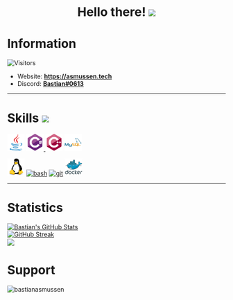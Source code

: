 <h1 align="center">Hello there! <img src = "https://raw.githubusercontent.com/MartinHeinz/MartinHeinz/master/wave.gif" width = 32px></h1>

# Information
![Visitors](https://api.visitorbadge.io/api/visitors?path=https%3A%2F%2Fgithub.com%2FBastianAsmussen%2FBastianAsmussen&label=Visitors&countColor=%235865f2)
- Website: **https://asmussen.tech**
- Discord: <a href="https://discord.asmussen.tech">**Bastian#0613**</a>

<hr>

<h1>Skills <img src="https://media2.giphy.com/media/QssGEmpkyEOhBCb7e1/giphy.gif?cid=ecf05e47a0n3gi1bfqntqmob8g9aid1oyj2wr3ds3mg700bl&rid=giphy.gif" width=32px></h1>
<a href="https://www.java.com" target="_blank" rel="noreferrer"> <img src="https://raw.githubusercontent.com/devicons/devicon/master/icons/java/java-original.svg" alt="java" width="40" height="40"/></a>
<a href="https://www.w3schools.com/cs/" target="_blank" rel="noreferrer"> <img src="https://raw.githubusercontent.com/devicons/devicon/master/icons/csharp/csharp-original.svg" alt="csharp" width="40" height="40"/> </a>
<a href="https://www.w3schools.com/cpp/" target="_blank" rel="noreferrer"> <img src="https://raw.githubusercontent.com/devicons/devicon/master/icons/cplusplus/cplusplus-original.svg" alt="cplusplus" width="40" height="40"/></a>
<a href="https://www.mysql.com/" target="_blank" rel="noreferrer"> <img src="https://raw.githubusercontent.com/devicons/devicon/master/icons/mysql/mysql-original-wordmark.svg" alt="mysql" width="40" height="40"/></a>
<p allign="left"> <a href="https://www.linux.org/" target="_blank" rel="noreferrer"> <img src="https://raw.githubusercontent.com/devicons/devicon/master/icons/linux/linux-original.svg" alt="linux" width="40" height="40"/></a>
<a href="https://www.gnu.org/software/bash/" target="_blank" rel="noreferrer"> <img src="https://www.vectorlogo.zone/logos/gnu_bash/gnu_bash-icon.svg" alt="bash" width="40" height="40"/></a>
<a href="https://git-scm.com/" target="_blank" rel="noreferrer"> <img src="https://www.vectorlogo.zone/logos/git-scm/git-scm-icon.svg" alt="git" width="40" height="40"/></a>
<a href="https://www.docker.com/" target="_blank" rel="noreferrer"> <img src="https://raw.githubusercontent.com/devicons/devicon/master/icons/docker/docker-original-wordmark.svg" alt="docker" width="40" height="40"/></a></p>

<hr>

# Statistics
[![Bastian's GitHub Stats](https://github-readme-stats.vercel.app/api?username=BastianAsmussen&show_icons=true&theme=synthwave&include_all_commits=true&count_private=true&hide_border=true)]()  
[![GitHub Streak](https://github-readme-streak-stats.herokuapp.com?user=BastianAsmussen&theme=midnight-purple&hide_border=true&currStreakLabel=E4289E&background=2B213A&fire=E4289E&sideNums=E4289E&currStreakNum=E4289E)](https://git.io/streak-stats)  
<img align="center" src="https://github-readme-stats.vercel.app/api/top-langs/?username=BastianAsmussen&theme=synthwave&include_all_commits=true&hide_border=true"/>  

# Support
<p><a href="https://www.buymeacoffee.com/bastianasmussen"> <img align="left" src="https://cdn.buymeacoffee.com/buttons/v2/default-yellow.png" height="50" width="210" alt="bastianasmussen" /></a></p><br><br>
